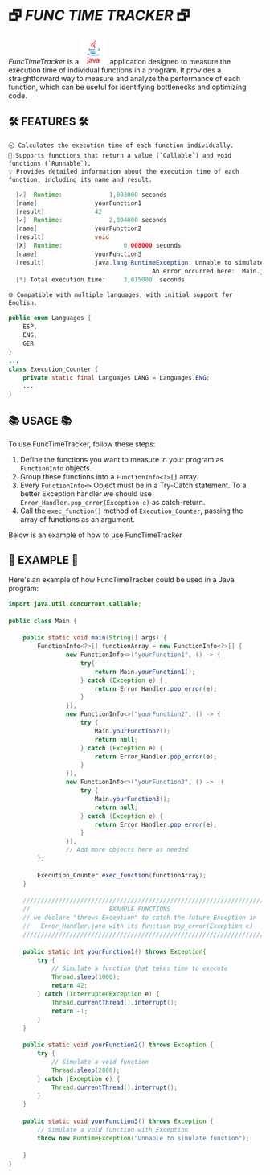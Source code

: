 # 🗗 *FUNC TIME TRACKER* 🗗


_FuncTimeTracker_ is a <img src="https://github.com/devicons/devicon/blob/master/icons/java/java-original-wordmark.svg" title="Java" alt="Java" width="50" height="50"/>&nbsp; application designed to measure the execution time of individual functions in a program. It provides a straightforward way to measure and analyze the performance of each function, which can be useful for identifying bottlenecks and optimizing code.

## 🛠 FEATURES 🛠

    🕤 Calculates the execution time of each function individually.
    🔁 Supports functions that return a value (`Callable`) and void functions (`Runnable`).
    💡 Provides detailed information about the execution time of each function, including its name and result.
```java
  [✓]  Runtime:				1,003000 seconds
  [name]				yourFunction1
  [result]				42
  [✓]  Runtime:				2,004000 seconds
  [name]				yourFunction2
  [result]				void
  [X]  Runtime:	        		0,008000 seconds
  [name]				yourFunction3
  [result]				java.lang.RuntimeException: Unnable to simulate function
                                        An error occurred here:  Main.java::55
  [*] Total execution time:		3,015000  seconds
```
    🌐 Compatible with multiple languages, with initial support for English.
```java
public enum Languages {
    ESP,
    ENG,
    GER
}
...
class Execution_Counter {
    private static final Languages LANG = Languages.ENG;
    ...
}

```

## 📚 USAGE 📚

To use FuncTimeTracker, follow these steps:

1. Define the functions you want to measure in your program as `FunctionInfo` objects.
2. Group these functions into a `FunctionInfo<?>[]` array.
3. Every `FunctionInfo<>` Object must be in a Try-Catch statement. To a better Exception handler we should use `Error_Handler.pop_error(Exception e)` as catch-return.
4. Call the `exec_function()` method of `Execution_Counter`, passing the array of functions as an argument.

Below is an example of how to use FuncTimeTracker

## 📒 EXAMPLE 📒

Here's an example of how FuncTimeTracker could be used in a Java program:


```java
import java.util.concurrent.Callable;

public class Main {

    public static void main(String[] args) {
        FunctionInfo<?>[] functionArray = new FunctionInfo<?>[] {
                new FunctionInfo<>("yourFunction1", () -> {
                    try{
                        return Main.yourFunction1();
                    } catch (Exception e) {
                        return Error_Handler.pop_error(e);
                    }
                }),
                new FunctionInfo<>("yourFunction2", () -> {
                    try {
                        Main.yourFunction2();
                        return null;
                    } catch (Exception e) {
                        return Error_Handler.pop_error(e);
                    }
                }),
                new FunctionInfo<>("yourFunction3", () ->  {
                    try {
                        Main.yourFunction3();
                        return null;
                    } catch (Exception e) {
                        return Error_Handler.pop_error(e);
                    }
                }),
                // Add more objects here as needed
        };

        Execution_Counter.exec_function(functionArray);
    }

    /////////////////////////////////////////////////////////////////////
    //                      EXAMPLE FUNCTIONS                          //
    // we declare "throws Exception" to catch the future Exception in  //
    //   Error_Handler.java with its function pop_error(Exception e)   //
    /////////////////////////////////////////////////////////////////////

    public static int yourFunction1() throws Exception{
        try {
            // Simulate a function that takes time to execute
            Thread.sleep(1000);
            return 42;
        } catch (InterruptedException e) {
            Thread.currentThread().interrupt();
            return -1;
        }
    }

    public static void yourFunction2() throws Exception {
        try {
            // Simulate a void function
            Thread.sleep(2000);
        } catch (Exception e) {
            Thread.currentThread().interrupt();
        }
    }

    public static void yourFunction3() throws Exception {
        // Simulate a void function with Exception
        throw new RuntimeException("Unnable to simulate function");

    }
}
```

